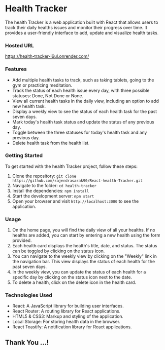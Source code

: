 # Health Tracker

The health Tracker is a web application built with React that allows users to track their daily healths issues and monitor their progress over time. It provides a user-friendly interface to add, update and visualize health tasks.

### Hosted URL

https://health-tracker-i6ul.onrender.com/

### Features

- Add multiple health tasks to track, such as taking tablets, going to the gym or practicing meditation.
- Track the status of each health issue every day, with three possible statuses: Done, Not Done or None.
- View all current health tasks in the daily view, including an option to add new health task.
- Display a weekly view to see the status of each health task for the past seven days.
- Mark today's health task status and update the status of any previous day.
- Toggle between the three statuses for today's health task and any previous day.
- Delete health task from the health list.

### Getting Started

To get started with the health Tracker project, follow these steps:

1. Clone the repository: `git clone https://github.com/rajendrasarak90/React-health-Tracker.git`
2. Navigate to the folder: `cd health-tracker`
3. Install the dependencies: `npm install`
4. Start the development server: `npm start`
5. Open your browser and visit `http://localhost:3000` to see the application.

### Usage

1. On the home page, you will find the daily view of all your healths. If no healths are added, you can start by entering a new health using the form provided.
2. Each health card displays the health's title, date, and status. The status can be toggled by clicking on the status icon.
3. You can navigate to the weekly view by clicking on the "Weekly" link in the navigation bar. This view displays the status of each health for the past seven days.
4. In the weekly view, you can update the status of each health for a specific day by clicking on the status icon next to the date.
5. To delete a health, click on the delete icon in the health card.

### Technologies Used

- React: A JavaScript library for building user interfaces.
- React Router: A routing library for React applications.
- HTML5 & CSS3: Markup and styling of the application.
- Local Storage: For storing health data in the browser.
- React Toastify: A notification library for React applications.

## Thank You ...!
